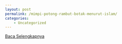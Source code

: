 ```yaml
---
layout: post
permalink: /mimpi-potong-rambut-botak-menurut-islam/
categories:
    - Uncategorized
---
```


[Baca Selengkapnya](/10)